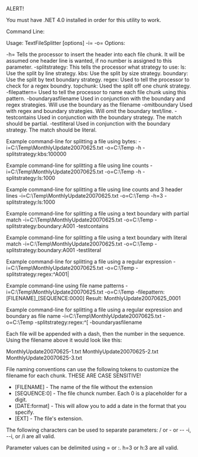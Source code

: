 ALERT!

You must have .NET 4.0 installed in order for this utility to work.

Command Line:

Usage: TextFileSplitter [options] -i=<filetosplit> -o=<destinationdir>
Options:

-h=<numberofheaders>      Tells the processor to insert the header into each file chunk.
                          It will be assumed one header line is wanted, if no number is assigned to 
                          this parameter.
-splitstrategy:           This tells the processor what strategy to use:
	ls:<lines> 	  		        Use the split by line strategy.
	kbs:<bytesize>   		    Use the split by size strategy.
	boundary:<checkthistext> 	Use the split by text boundary strategy.
	regex:<regextext>        	Used to tell the processor to check for a regex boundry.
	topchunk:<bytesize>         Used the split off one chunk strategy.
-filepattern=<pattern>    Used to tell the processor to name each file chunk using this pattern.
-boundaryasfilename       Used in conjunction with the boundary and regex strategies. Will use 
			              the boundary as the filename
-omitboundary             Used with regex and boundary strategies. Will omit the boundary text/line.
-testcontains             Used in conjunction with the boundary strategy. The match should be partial.
-testliteral              Used in conjunction with the boundary strategy. The match should be literal.

Example command-line for splitting a file using bytes:
-i=C:\Temp\MonthlyUpdate20070625.txt -o=C:\Temp -h -splitstrategy:kbs:100000

Example command-line for splitting a file using line counts
-i=C:\Temp\MonthlyUpdate20070625.txt -o=C:\Temp -h -splitstrategy:ls:1000

Example command-line for splitting a file using line counts and 3 header lines
-i=C:\Temp\MonthlyUpdate20070625.txt -o=C:\Temp -h=3 -splitstrategy:ls:1000

Example command-line for splitting a file using a text boundary with partial match
-i=C:\Temp\MonthlyUpdate20070625.txt -o=C:\Temp -splitstrategy:boundary:A001 -testcontains

Example command-line for splitting a file using a text boundary with literal match
-i=C:\Temp\MonthlyUpdate20070625.txt -o=C:\Temp -splitstrategy:boundary:A001 -testliteral

Example command-line for splitting a file using a regular expression
-i=C:\Temp\MonthlyUpdate20070625.txt -o=C:\Temp -splitstrategy:regex:^A001\|

Example command-line using file name patterns
-i=C:\Temp\MonthlyUpdate20070625.txt -o=C:\Temp -filepattern:[FILENAME]_[SEQUENCE:0000]
Result: MonthlyUpdate20070625_0001

Example command-line for splitting a file using a regular expression and boundary as file name
-i=C:\Temp\MonthlyUpdate20070625.txt -o=C:\Temp -splitstrategy:regex:^\[ -boundaryasfilename

Each file will be appended with a dash, then the number in the sequence. Using the filename above it would look like this:

MonthlyUpdate20070625-1.txt
MonthlyUpdate20070625-2.txt
MonthlyUpdate20070625-3.txt

File naming conventions can use the following tokens to customize the filename for each chunk. THESE ARE CASE SENSITIVE!

* [FILENAME]    - The name of the file without the extension
* [SEQUENCE:0]  - The file chunck number. Each 0 is a placeholder for a digit.
* [DATE:format] - This will allow you to add a date in the format that you specify.
* [EXT]         - The file's extension.

The following characters can be used to separate parameters:
/ or - or --
-i, --i, or /i are all valid.

Parameter values can be delimited using = or :.
h=3 or h:3 are all valid.
